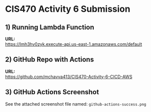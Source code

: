 # CIS470 Activity 6 Submission

## 1) Running Lambda Function
**URL:**  
https://lmh3hv0zyk.execute-api.us-east-1.amazonaws.com/default

## 2) GitHub Repo with Actions
**URL:**  
https://github.com/mchavva413/CIS470-Activity-6-CICD-AWS

## 3) GitHub Actions Screenshot  
See the attached screenshot file named: `github-actions-success.png`

